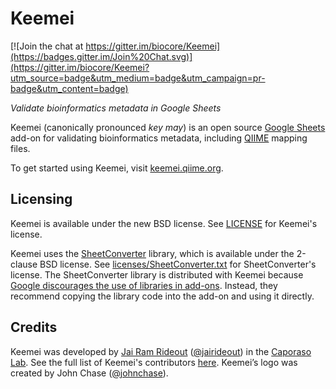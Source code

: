 # Keemei

[![Join the chat at https://gitter.im/biocore/Keemei](https://badges.gitter.im/Join%20Chat.svg)](https://gitter.im/biocore/Keemei?utm_source=badge&utm_medium=badge&utm_campaign=pr-badge&utm_content=badge)

*Validate bioinformatics metadata in Google Sheets*

Keemei (canonically pronounced *key may*) is an open source [Google Sheets](http://www.google.com/sheets/about/) add-on for validating bioinformatics metadata, including [QIIME](http://qiime.org/) mapping files.

To get started using Keemei, visit [keemei.qiime.org](http://keemei.qiime.org).

## Licensing

Keemei is available under the new BSD license. See [LICENSE](LICENSE) for Keemei's license.

Keemei uses the [SheetConverter](https://sites.google.com/site/scriptsexamples/custom-methods/sheetconverter) library, which is available under the 2-clause BSD license. See [licenses/SheetConverter.txt](licenses/SheetConverter.txt) for SheetConverter's license. The SheetConverter library is distributed with Keemei because [Google discourages the use of libraries in add-ons](https://developers.google.com/apps-script/add-ons/publish). Instead, they recommend copying the library code into the add-on and using it directly.

## Credits

Keemei was developed by [Jai Ram Rideout](http://caporasolab.us/people/jai-rideout) ([@jairideout](https://github.com/jairideout)) in the [Caporaso Lab](http://caporasolab.us). See the full list of Keemei's contributors [here](https://github.com/biocore/Keemei/graphs/contributors). Keemei’s logo was created by John Chase ([@johnchase](https://github.com/johnchase)).

